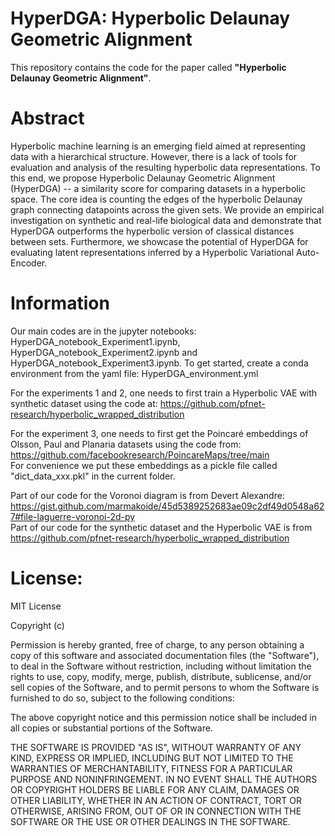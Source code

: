 # HyperDGA: Hyperbolic Delaunay Geometric Alignment
This repository contains the code for the paper called **"Hyperbolic Delaunay Geometric Alignment"**.

# Abstract
Hyperbolic machine learning is an emerging field aimed at representing data with a hierarchical structure. However, there is a lack of tools for evaluation and analysis of the resulting hyperbolic data representations. To this end, we propose Hyperbolic Delaunay Geometric Alignment (HyperDGA) -- a similarity score for comparing datasets in a hyperbolic space. The core idea is counting the edges of the hyperbolic Delaunay graph connecting datapoints across the given sets. We provide an empirical investigation on synthetic and real-life biological data and demonstrate that HyperDGA outperforms the hyperbolic version of classical distances between sets. Furthermore, we showcase the potential of HyperDGA for evaluating latent representations inferred by a Hyperbolic Variational Auto-Encoder.

# Information
Our main codes are in the jupyter notebooks: HyperDGA_notebook_Experiment1.ipynb, HyperDGA_notebook_Experiment2.ipynb and HyperDGA_notebook_Experiment3.ipynb. To get started, create a conda environment from the yaml file: HyperDGA_environment.yml <br />

For the experiments 1 and 2, one needs to first train a Hyperbolic VAE with synthetic dataset using the code at: https://github.com/pfnet-research/hyperbolic_wrapped_distribution <br />

For the experiment 3, one needs to first get the Poincaré embeddings of Olsson, Paul and Planaria datasets using the code from: https://github.com/facebookresearch/PoincareMaps/tree/main <br />
For convenience we put these embeddings as a pickle file called "dict_data_xxx.pkl" in the current folder. <br />

Part of our code for the Voronoi diagram is from Devert Alexandre: https://gist.github.com/marmakoide/45d5389252683ae09c2df49d0548a627#file-laguerre-voronoi-2d-py <br />
Part of our code for the synthetic dataset and the Hyperbolic VAE is from https://github.com/pfnet-research/hyperbolic_wrapped_distribution

# License:

MIT License <br />

Copyright (c) <br />

Permission is hereby granted, free of charge, to any person obtaining a copy of this software and associated documentation files (the "Software"), to deal in the Software without restriction, including without limitation the rights to use, copy, modify, merge, publish, distribute, sublicense, and/or sell copies of the Software, and to permit persons to whom the Software is furnished to do so, subject to the following conditions: <br />

The above copyright notice and this permission notice shall be included in all copies or substantial portions of the Software. <br />

THE SOFTWARE IS PROVIDED "AS IS", WITHOUT WARRANTY OF ANY KIND, EXPRESS OR IMPLIED, INCLUDING BUT NOT LIMITED TO THE WARRANTIES OF MERCHANTABILITY, FITNESS FOR A PARTICULAR PURPOSE AND NONINFRINGEMENT. IN NO EVENT SHALL THE AUTHORS OR COPYRIGHT HOLDERS BE LIABLE FOR ANY CLAIM, DAMAGES OR OTHER LIABILITY, WHETHER IN AN ACTION OF CONTRACT, TORT OR OTHERWISE, ARISING FROM, OUT OF OR IN CONNECTION WITH THE SOFTWARE OR THE USE OR OTHER DEALINGS IN THE SOFTWARE.


